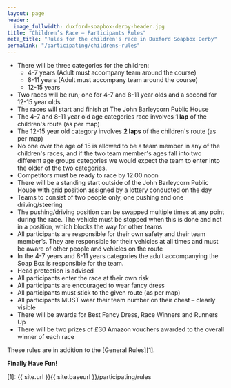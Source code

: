 ```yaml
---
layout: page
header:
  image_fullwidth: duxford-soapbox-derby-header.jpg
title: "Children’s Race – Participants Rules"
meta_title: "Rules for the children's race in Duxford Soapbox Derby"
permalink: "/participating/childrens-rules"
---
```


* There will be three categories for the children:
  * 4-7 years (Adult must accompany team around the course)
  * 8-11 years (Adult must accompany team around the course)
  * 12-15 years
* Two races will be run; one for 4-7 and 8-11 year olds and a second for 12-15 year olds
* The races will start and finish at The John Barleycorn Public House
* The 4-7 and 8-11 year old age categories race involves **1 lap** of the children's route (as per map)
* The 12-15 year old category involves **2 laps** of the children's route (as per map)
* No one over the age of 15 is allowed to be a team member in any of the children's races, and if the two team member's ages fall into two different age groups categories we would expect the team to enter into the older of the two categories. 
* Competitors must be ready to race by 12.00 noon
* There will be a standing start outside of the John Barleycorn Public House with grid position assigned by a lottery conducted on the day
* Teams to consist of two people only, one pushing and one driving/steering
* The pushing/driving position can be swapped multiple times at any point during the race. The vehicle must be stopped when this is done and not in a position, which blocks the way for other teams
* All participants are responsible for their own safety and their team member’s. They are responsible for their vehicles at all times and must be aware of other people and vehicles on the route
* In the 4-7 years and 8-11 years categories the adult accompanying the Soap Box is responsible for the team.
* Head protection is advised
* All participants enter the race at their own risk
* All participants are encouraged to wear fancy dress
* All participants must stick to the given route (as per map)
* All participants MUST wear their team number on their chest – clearly visible
* There will be awards for Best Fancy Dress, Race Winners and Runners Up
* There will be two prizes of £30 Amazon vouchers awarded to the overall winner of each race

These rules are in addition to the [General Rules][1].

**Finally Have Fun!**

[1]: {{ site.url }}{{ site.baseurl }}/participating/rules

